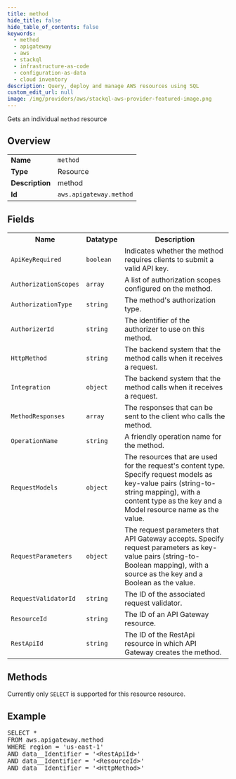 ```yaml
---
title: method
hide_title: false
hide_table_of_contents: false
keywords:
  - method
  - apigateway
  - aws
  - stackql
  - infrastructure-as-code
  - configuration-as-data
  - cloud inventory
description: Query, deploy and manage AWS resources using SQL
custom_edit_url: null
image: /img/providers/aws/stackql-aws-provider-featured-image.png
---
```

Gets an individual <code>method</code> resource

## Overview
<table><tbody>
<tr><td><b>Name</b></td><td><code>method</code></td></tr>
<tr><td><b>Type</b></td><td>Resource</td></tr>
<tr><td><b>Description</b></td><td>method</td></tr>
<tr><td><b>Id</b></td><td><code>aws.apigateway.method</code></td></tr>
</tbody></table>

## Fields
<table><tbody>
<tr><th>Name</th><th>Datatype</th><th>Description</th></tr>
<tr><td><code>ApiKeyRequired</code></td><td><code>boolean</code></td><td>Indicates whether the method requires clients to submit a valid API key.</td></tr>
<tr><td><code>AuthorizationScopes</code></td><td><code>array</code></td><td>A list of authorization scopes configured on the method.</td></tr>
<tr><td><code>AuthorizationType</code></td><td><code>string</code></td><td>The method's authorization type.</td></tr>
<tr><td><code>AuthorizerId</code></td><td><code>string</code></td><td>The identifier of the authorizer to use on this method.</td></tr>
<tr><td><code>HttpMethod</code></td><td><code>string</code></td><td>The backend system that the method calls when it receives a request.</td></tr>
<tr><td><code>Integration</code></td><td><code>object</code></td><td>The backend system that the method calls when it receives a request.</td></tr>
<tr><td><code>MethodResponses</code></td><td><code>array</code></td><td>The responses that can be sent to the client who calls the method.</td></tr>
<tr><td><code>OperationName</code></td><td><code>string</code></td><td>A friendly operation name for the method.</td></tr>
<tr><td><code>RequestModels</code></td><td><code>object</code></td><td>The resources that are used for the request's content type. Specify request models as key-value pairs (string-to-string mapping), with a content type as the key and a Model resource name as the value.</td></tr>
<tr><td><code>RequestParameters</code></td><td><code>object</code></td><td>The request parameters that API Gateway accepts. Specify request parameters as key-value pairs (string-to-Boolean mapping), with a source as the key and a Boolean as the value.</td></tr>
<tr><td><code>RequestValidatorId</code></td><td><code>string</code></td><td>The ID of the associated request validator.</td></tr>
<tr><td><code>ResourceId</code></td><td><code>string</code></td><td>The ID of an API Gateway resource.</td></tr>
<tr><td><code>RestApiId</code></td><td><code>string</code></td><td>The ID of the RestApi resource in which API Gateway creates the method.</td></tr>

</tbody></table>

## Methods
Currently only <code>SELECT</code> is supported for this resource resource.

## Example
<pre>
SELECT *<br/>FROM aws.apigateway.method<br/>WHERE region = 'us-east-1'<br/>AND data__Identifier = '&lt;RestApiId&gt;'<br/>AND data__Identifier = '&lt;ResourceId&gt;'<br/>AND data__Identifier = '&lt;HttpMethod&gt;'
</pre>
